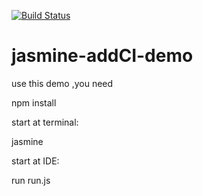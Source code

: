 [![Build Status](https://travis-ci.org/DQing/jasmine-addCI-demo.svg?branch=master)](https://travis-ci.org/DQing/jasmine-addCI-demo.svg?branch=master)
# jasmine-addCI-demo

use this demo ,you need

npm install

start at terminal:

jasmine

start at IDE:

run run.js
